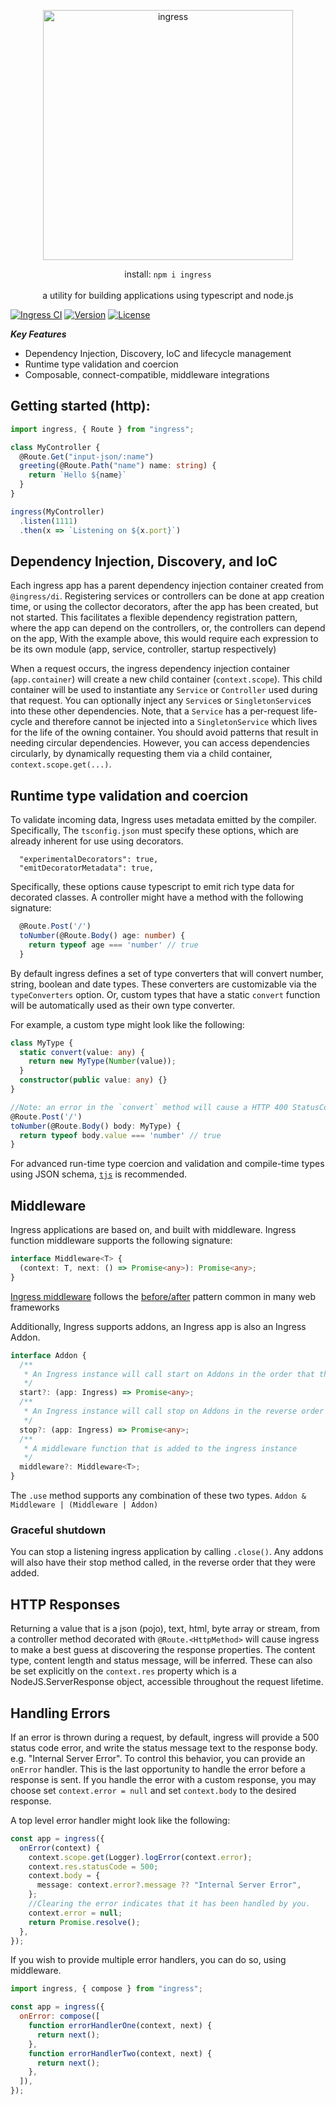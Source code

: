 <p align="center">
  <img src="https://raw.githubusercontent.com/ingress/ingress/HEAD/modules/ingress/logo.png" width="400" max-width="90%" alt="ingress" />
</p>
<p align="center">
install: <code>npm i ingress</code><br><br>a utility for building applications using typescript and node.js<br>
</p>

<a href="https://github.com/ingress/ingress/actions"><img src="https://github.com/ingress/ingress/workflows/Ingress%20CI/badge.svg?branch=dev" alt="Ingress CI"></a>
<a href="https://www.npmjs.com/package/ingress"><img src="https://img.shields.io/npm/v/ingress.svg" alt="Version"></a>
<a href="https://github.com/ingress/ingress/blob/master/LICENSE"><img src="https://img.shields.io/npm/l/ingress.svg" alt="License"></a>

**_Key Features_**

- Dependency Injection, Discovery, IoC and lifecycle management
- Runtime type validation and coercion
- Composable, connect-compatible, middleware integrations

## Getting started (http):

```typescript
import ingress, { Route } from "ingress";

class MyController {
  @Route.Get("input-json/:name")
  greeting(@Route.Path("name") name: string) {
    return `Hello ${name}`
  }
}

ingress(MyController)
  .listen(1111)
  .then(x => `Listening on ${x.port}`)
```

## Dependency Injection, Discovery, and IoC

Each ingress app has a parent dependency injection container created from `@ingress/di`. Registering services or controllers can be done at app creation time, or using the collector decorators, after the app has been created, but not started. This facilitates a flexible dependency registration pattern, where the app can depend on the controllers, or, the controllers can depend on the app, With the example above, this would require each expression to be its own module (app, service, controller, startup respectively)

When a request occurs, the ingress dependency injection container (`app.container`) will create a new child container (`context.scope`). This child container will be used to instantiate any `Service` or `Controller` used during that request. You can optionally inject any `Service`s or `SingletonService`s into these other dependencies. Note, that a `Service` has a per-request life-cycle and therefore cannot be injected into a `SingletonService` which lives for the life of the owning container. You should avoid patterns that result in needing circular dependencies. However, you can access dependencies circularly, by dynamically requesting them via a child container, `context.scope.get(...)`.

## Runtime type validation and coercion

To validate incoming data, Ingress uses metadata emitted by the compiler. Specifically,
The `tsconfig.json` must specify these options, which are already inherent for use using decorators.

```
  "experimentalDecorators": true,
  "emitDecoratorMetadata": true,
```

Specifically, these options cause typescript to emit rich type data for decorated classes.
A controller might have a method with the following signature:

```typescript
  @Route.Post('/')
  toNumber(@Route.Body() age: number) {
    return typeof age === 'number' // true
  }
```

By default ingress defines a set of type converters that will convert number, string, boolean and date types. These converters are customizable via the `typeConverters` option.
Or, custom types that have a static `convert` function will be automatically used as their own type converter.

For example, a custom type might look like the following:

```typescript
class MyType {
  static convert(value: any) {
    return new MyType(Number(value));
  }
  constructor(public value: any) {}
}

//Note: an error in the `convert` method will cause a HTTP 400 StatusCode failure
@Route.Post('/')
toNumber(@Route.Body() body: MyType) {
  return typeof body.value === 'number' // true
}

```

For advanced run-time type coercion and validation and compile-time types using JSON schema, [`tjs`](https://github.com/sberan/typed-json-schema) is recommended.

## Middleware

Ingress applications are based on, and built with middleware.
Ingress function middleware supports the following signature:

```typescript
interface Middleware<T> {
  (context: T, next: () => Promise<any>): Promise<any>;
}
```

[Ingress middleware](https://github.com/ingress/app-builder) follows the [before/after](https://esbenp.github.io/2015/07/31/implementing-before-after-middleware/) pattern common in many web frameworks

Additionally, Ingress supports addons, an Ingress app is also an Ingress Addon.

```typescript
interface Addon {
  /**
   * An Ingress instance will call start on Addons in the order that they're added to it
   */
  start?: (app: Ingress) => Promise<any>;
  /**
   * An Ingress instance will call stop on Addons in the reverse order that they're added to it
   */
  stop?: (app: Ingress) => Promise<any>;
  /**
   * A middleware function that is added to the ingress instance
   */
  middleware?: Middleware<T>;
}
```

The `.use` method supports any combination of these two types. `Addon & Middleware | (Middleware | Addon)`

### Graceful shutdown

You can stop a listening ingress application by calling `.close()`. Any addons will also have their stop method called, in the reverse order that they were added.

## HTTP Responses

Returning a value that is a json (pojo), text, html, byte array or stream, from a controller method decorated with `@Route.<HttpMethod>` will cause ingress to make a best guess at discovering the response properties. The content type, content length and status message, will be inferred. These can also be set explicitly on the `context.res` property which is a NodeJS.ServerResponse object, accessible throughout the request lifetime.

## Handling Errors

If an error is thrown during a request, by default, ingress will provide a 500 status code error, and write the status message text to the response body. e.g. "Internal Server Error". To control this behavior, you can provide an `onError` handler. This is the last opportunity to handle the error before a response is sent. If you handle the error with a custom response, you may choose set `context.error = null` and set `context.body` to the desired response.

A top level error handler might look like the following:

```typescript
const app = ingress({
  onError(context) {
    context.scope.get(Logger).logError(context.error);
    context.res.statusCode = 500;
    context.body = {
      message: context.error?.message ?? "Internal Server Error",
    };
    //Clearing the error indicates that it has been handled by you.
    context.error = null;
    return Promise.resolve();
  },
});
```

If you wish to provide multiple error handlers, you can do so, using middleware.

```javascript
import ingress, { compose } from "ingress";

const app = ingress({
  onError: compose([
    function errorHandlerOne(context, next) {
      return next();
    },
    function errorHandlerTwo(context, next) {
      return next();
    },
  ]),
});
```
